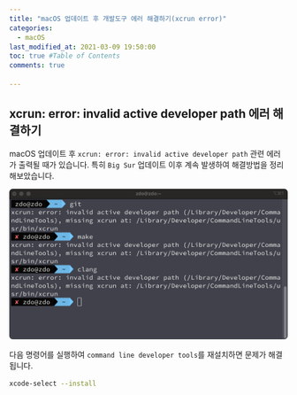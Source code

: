 ```yaml
---
title: "macOS 업데이트 후 개발도구 에러 해결하기(xcrun error)"
categories: 
  - macOS
last_modified_at: 2021-03-09 19:50:00
toc: true #Table of Contents
comments: true

---
```


## xcrun: error: invalid active developer path 에러 해결하기

macOS 업데이트 후 `xcrun: error: invalid active developer path` 관련 에러가 출력될 때가 있습니다. 특히 `Big Sur` 업데이트 이후 계속 발생하여 해결방법을 정리해보았습니다.

![2021-03-09-19-50037-xcrun](/assets/image/2021-03-09-19-50037-xcrun.png)

다음 명령어를 실행하여 `command line developer tools`를 재설치하면 문제가 해결됩니다.

```bash
xcode-select --install
```



